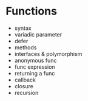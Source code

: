 # Functions

* syntax
* variadic parameter
* defer
* methods
* interfaces & polymorphism
* anonymous func
* func expression
* returning a func 
* callback
* closure
* recursion
